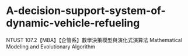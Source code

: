 # A-decision-support-system-of-dynamic-vehicle-refueling
NTUST 107.2【MBA】【企管系】數學決策模型與演化式演算法 Mathematical Modeling and Evolutionary Algorithm
